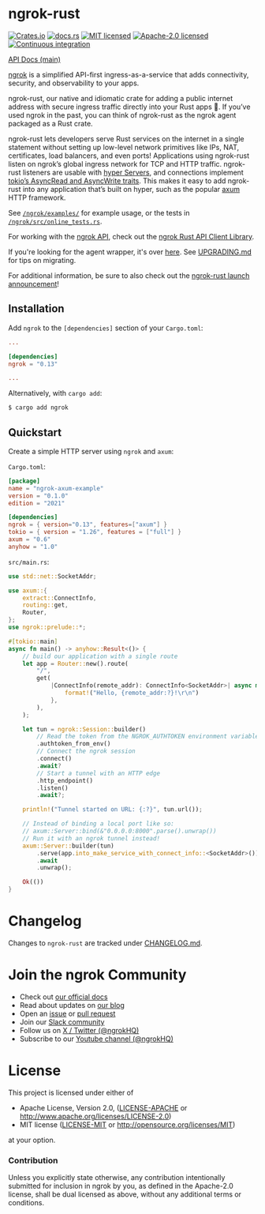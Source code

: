 # ngrok-rust

[![Crates.io][crates-badge]][crates-url]
[![docs.rs][docs-badge]][docs-url]
[![MIT licensed][mit-badge]][mit-url]
[![Apache-2.0 licensed][apache-badge]][apache-url]
[![Continuous integration][ci-badge]][ci-url]

[crates-badge]: https://img.shields.io/crates/v/ngrok.svg
[crates-url]: https://crates.io/crates/ngrok
[docs-badge]: https://img.shields.io/docsrs/ngrok.svg
[docs-url]: https://docs.rs/ngrok
[ci-badge]: https://github.com/ngrok/ngrok-rust/actions/workflows/ci.yml/badge.svg
[ci-url]: https://github.com/ngrok/ngrok-rust/actions/workflows/ci.yml
[mit-badge]: https://img.shields.io/badge/license-MIT-blue.svg
[mit-url]: https://github.com/ngrok/ngrok-rust/blob/main/LICENSE-MIT
[apache-badge]: https://img.shields.io/badge/license-Apache_2.0-blue.svg
[apache-url]: https://github.com/ngrok/ngrok-rust/blob/main/LICENSE-APACHE

[API Docs (main)](https://ngrok.github.io/ngrok-rust/ngrok)

[ngrok](https://ngrok.com) is a simplified API-first ingress-as-a-service that adds connectivity, 
security, and observability to your apps.

ngrok-rust, our native and idiomatic crate for adding a public internet address
with secure ingress traffic directly into your Rust apps 🦀. If you’ve used ngrok in
the past, you can think of ngrok-rust as the ngrok agent packaged as a Rust crate.

ngrok-rust lets developers serve Rust services on the internet in a single statement
without setting up low-level network primitives like IPs, NAT, certificates,
load balancers, and even ports! Applications using ngrok-rust listen on ngrok’s global
ingress network for TCP and HTTP traffic. ngrok-rust listeners are usable with
[hyper Servers](https://docs.rs/hyper/latest/hyper/server/index.html), and connections
implement [tokio’s AsyncRead and AsyncWrite traits](https://docs.rs/tokio/latest/tokio/io/index.html).
This makes it easy to add ngrok-rust into any application that’s built on hyper, such
as the popular [axum](https://docs.rs/axum/latest/axum/) HTTP framework.

See [`/ngrok/examples/`][examples] for example usage, or the tests in
[`/ngrok/src/online_tests.rs`][online-tests].

[examples]: https://github.com/ngrok/ngrok-rust/blob/main/ngrok/examples
[online-tests]: https://github.com/ngrok/ngrok-rust/blob/main/ngrok/src/online_tests.rs

For working with the [ngrok API](https://ngrok.com/docs/api/), check out the
[ngrok Rust API Client Library](https://github.com/ngrok/ngrok-api-rs).

If you're looking for the agent wrapper, it's over
[here](https://github.com/nkconnor/ngrok). See [UPGRADING.md][upgrading]
for tips on migrating.

[upgrading]: https://github.com/ngrok/ngrok-rust/blob/main/ngrok/UPGRADING.md

For additional information, be sure to also check out the [ngrok-rust launch announcement](https://webflow.ngrok.com/blog-post/ngrok-rs)!

## Installation

Add `ngrok` to the `[dependencies]` section of your `Cargo.toml`:

```toml
...

[dependencies]
ngrok = "0.13"

...
```

Alternatively, with `cargo add`:

```bash
$ cargo add ngrok
```

## Quickstart

Create a simple HTTP server using `ngrok` and `axum`:

`Cargo.toml`:

```toml
[package]
name = "ngrok-axum-example"
version = "0.1.0"
edition = "2021"

[dependencies]
ngrok = { version="0.13", features=["axum"] }
tokio = { version = "1.26", features = ["full"] }
axum = "0.6"
anyhow = "1.0"
```

`src/main.rs`:

```rust
use std::net::SocketAddr;

use axum::{
    extract::ConnectInfo,
    routing::get,
    Router,
};
use ngrok::prelude::*;

#[tokio::main]
async fn main() -> anyhow::Result<()> {
    // build our application with a single route
    let app = Router::new().route(
        "/",
        get(
            |ConnectInfo(remote_addr): ConnectInfo<SocketAddr>| async move {
                format!("Hello, {remote_addr:?}!\r\n")
            },
        ),
    );

    let tun = ngrok::Session::builder()
        // Read the token from the NGROK_AUTHTOKEN environment variable
        .authtoken_from_env()
        // Connect the ngrok session
        .connect()
        .await?
        // Start a tunnel with an HTTP edge
        .http_endpoint()
        .listen()
        .await?;

    println!("Tunnel started on URL: {:?}", tun.url());

    // Instead of binding a local port like so:
    // axum::Server::bind(&"0.0.0.0:8000".parse().unwrap())
    // Run it with an ngrok tunnel instead!
    axum::Server::builder(tun)
        .serve(app.into_make_service_with_connect_info::<SocketAddr>())
        .await
        .unwrap();

    Ok(())
}
```

# Changelog

Changes to `ngrok-rust` are tracked under [CHANGELOG.md](https://github.com/ngrok/ngrok-rust/blob/main/ngrok/CHANGELOG.md).

# Join the ngrok Community

- Check out [our official docs](https://docs.ngrok.com)
- Read about updates on [our blog](https://ngrok.com/blog)
- Open an [issue](https://github.com/ngrok/ngrok-rust/issues) or [pull request](https://github.com/ngrok/ngrok-rust/pulls)
- Join our [Slack community](https://ngrok.com/slack)
- Follow us on [X / Twitter (@ngrokHQ)](https://twitter.com/ngrokhq)
- Subscribe to our [Youtube channel (@ngrokHQ)](https://www.youtube.com/@ngrokhq)

# License

This project is licensed under either of

- Apache License, Version 2.0, ([LICENSE-APACHE][apache-url] or
  <http://www.apache.org/licenses/LICENSE-2.0>)
- MIT license ([LICENSE-MIT][mit-url] or
  <http://opensource.org/licenses/MIT>)

at your option.

### Contribution

Unless you explicitly state otherwise, any contribution intentionally submitted
for inclusion in ngrok by you, as defined in the Apache-2.0 license, shall be
dual licensed as above, without any additional terms or conditions.

